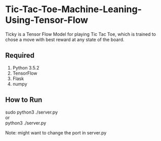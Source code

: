 # Tic-Tac-Toe-Machine-Leaning-Using-Tensor-Flow
Ticky is a Tensor Flow Model for playing Tic Tac Toe, which is trained to chose a move with best reward at any state of the board.

## Required
  <ol>
  <li>Python 3.5.2</li>
  <li>TensorFlow</li>
  <li>Flask</li>
  <li>numpy</li>
  </ol>

## How to Run
  sudo python3 ./server.py<br>
    or<br>
  python3 ./server.py<br>
  
Note: might want to change the port in server.py



